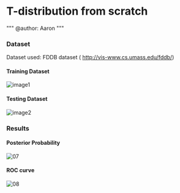 # T-distribution from scratch

"""
@author: Aaron
"""

### Dataset

Dataset used: FDDB dataset ( http://vis-www.cs.umass.edu/fddb/)

#### Training Dataset
![image1](https://user-images.githubusercontent.com/71589098/175177080-1fcd5b8d-81ba-4a68-912d-10683572b183.png)


#### Testing Dataset

![image2](https://user-images.githubusercontent.com/71589098/175177102-b67990e1-0bca-4517-97cf-8d182f30b856.png)

### Results

#### Posterior Probability
![07](https://user-images.githubusercontent.com/71589098/175192454-b05b2e7c-f516-4dad-836f-5dabc67b7fce.png)

#### ROC curve
![08](https://user-images.githubusercontent.com/71589098/175192476-80a781a6-1a9a-42c7-a7e8-835a10f6681c.png)


